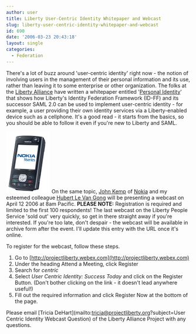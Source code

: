 ```yaml
---
author: user
title: Liberty User-Centric Identity Whitepaper and Webcast
slug: liberty-user-centric-identity-whitepaper-and-webcast
id: 690
date: '2006-03-23 20:43:18'
layout: single
categories:
  - Federation
---
```


There's a lot of buzz around 'user-centric identity' right now - the notion of involving users in the management of their personal information and its use, rather than leaving it to some enterprise or other organization. The folks at the [Liberty Alliance](http://www.projectliberty.org/) have written a whitepaper entitled '[Personal Identity](https://www.projectliberty.org/about/whitepapers/Personal_Identity.pdf)' that shows how Liberty's Identity Federation Framework (ID-FF) and its successor SAML 2.0 can be used to implement user-centric identity - for example, a user providing their own identity services via a Liberty-enabled device such as a cellphone. It's a good read - it starts from the basics, so you should be able to follow it even if you're new to Liberty and SAML.

![](images/nseries.png) On the same topic, [John Kemp](http://appliedlife.blogspot.com/) of [Nokia](http://www.nokia.com) and my esteemed colleague [Hubert Le Van Gong](http://blogs.sun.com/roller/page/hubertsblog) will be presenting a webcast on April 12 2006 at 8am Pacific. **PLEASE NOTE:** Registration is required and limited to the first 100 respondents! The last webcast on the Liberty People Service 'sold out' very quickly, so get in there straight away if you're interested. If you're too late, don't despair - the webcast will be available in archive form after the event. I'll update this entry with the URL once it's online.

To register for the webcast, follow these steps.

1.  Go to [http://projectliberty.webex.com](http://projectliberty.webex.com)
2.  Under the heading Attend a Meeting, click Register
3.  Search for _centric_
4.  Select _User Centric Identity: Success Today_ and click on the Register Button. (Don't bother clicking on the link - it doesn't lead anywhere useful!)
5.  Fill out the required information and click Register Now at the bottom of the page.

Please email [Tricia DeHart](mailto:tricia@projectliberty.org?subject=User Centric Identity Webcast Question) of the Liberty Alliance Project with any questions.